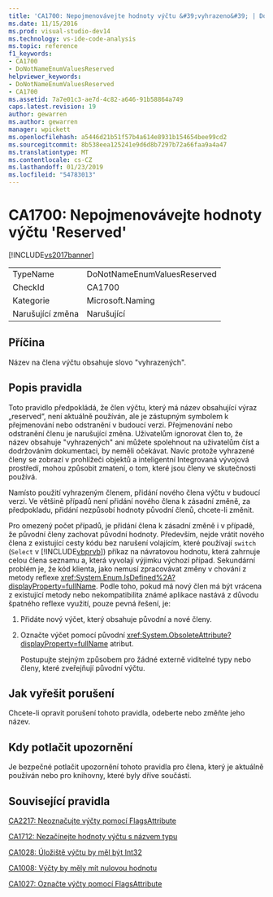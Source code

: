 ```yaml
---
title: 'CA1700: Nepojmenovávejte hodnoty výčtu &#39;vyhrazeno&#39; | Dokumentace Microsoftu'
ms.date: 11/15/2016
ms.prod: visual-studio-dev14
ms.technology: vs-ide-code-analysis
ms.topic: reference
f1_keywords:
- CA1700
- DoNotNameEnumValuesReserved
helpviewer_keywords:
- DoNotNameEnumValuesReserved
- CA1700
ms.assetid: 7a7e01c3-ae7d-4c82-a646-91b58864a749
caps.latest.revision: 19
author: gewarren
ms.author: gewarren
manager: wpickett
ms.openlocfilehash: a5446d21b51f57b4a614e8931b154654bee99cd2
ms.sourcegitcommit: 8b538eea125241e9d6d8b7297b72a66faa9a4a47
ms.translationtype: MT
ms.contentlocale: cs-CZ
ms.lasthandoff: 01/23/2019
ms.locfileid: "54783013"
---
```

# <a name="ca1700-do-not-name-enum-values-39reserved39"></a>CA1700: Nepojmenovávejte hodnoty výčtu &#39;Reserved&#39;
[!INCLUDE[vs2017banner](../includes/vs2017banner.md)]

|||
|-|-|
|TypeName|DoNotNameEnumValuesReserved|
|CheckId|CA1700|
|Kategorie|Microsoft.Naming|
|Narušující změna|Narušující|

## <a name="cause"></a>Příčina
 Název na člena výčtu obsahuje slovo "vyhrazených".

## <a name="rule-description"></a>Popis pravidla
 Toto pravidlo předpokládá, že člen výčtu, který má název obsahující výraz „reserved“, není aktuálně používán, ale je zástupným symbolem k přejmenování nebo odstranění v budoucí verzi. Přejmenování nebo odstranění členu je narušující změna. Uživatelům ignorovat člen to, že název obsahuje "vyhrazených" ani můžete spolehnout na uživatelům číst a dodržováním dokumentaci, by neměli očekávat. Navíc protože vyhrazené členy se zobrazí v prohlížeči objektů a inteligentní Integrovaná vývojová prostředí, mohou způsobit zmatení, o tom, které jsou členy ve skutečnosti používá.

 Namísto použití vyhrazeným členem, přidání nového člena výčtu v budoucí verzi. Ve většině případů není přidání nového člena k zásadní změně, za předpokladu, přidání nezpůsobí hodnoty původní členů, chcete-li změnit.

 Pro omezený počet případů, je přidání člena k zásadní změně i v případě, že původní členy zachovat původní hodnoty. Především, nejde vrátit nového člena z existující cesty kódu bez narušení volajícím, které používají `switch` (`Select` v [!INCLUDE[vbprvb](../includes/vbprvb-md.md)]) příkaz na návratovou hodnotu, která zahrnuje celou člena seznamu a, která vyvolají výjimku výchozí případ. Sekundární problém je, že kód klienta, jako nemusí zpracovávat změny v chování z metody reflexe <xref:System.Enum.IsDefined%2A?displayProperty=fullName>. Podle toho, pokud má nový člen má být vrácena z existující metody nebo nekompatibilita známé aplikace nastává z důvodu špatného reflexe využití, pouze pevná řešení, je:

1. Přidáte nový výčet, který obsahuje původní a nové členy.

2. Označte výčet pomocí původní <xref:System.ObsoleteAttribute?displayProperty=fullName> atribut.

   Postupujte stejným způsobem pro žádné externě viditelné typy nebo členy, které zveřejňují původní výčtu.

## <a name="how-to-fix-violations"></a>Jak vyřešit porušení
 Chcete-li opravit porušení tohoto pravidla, odeberte nebo změňte jeho název.

## <a name="when-to-suppress-warnings"></a>Kdy potlačit upozornění
 Je bezpečné potlačit upozornění tohoto pravidla pro člena, který je aktuálně používán nebo pro knihovny, které byly dříve součástí.

## <a name="related-rules"></a>Související pravidla
 [CA2217: Neoznačujte výčty pomocí FlagsAttribute](../code-quality/ca2217-do-not-mark-enums-with-flagsattribute.md)

 [CA1712: Nezačínejte hodnoty výčtu s názvem typu](../code-quality/ca1712-do-not-prefix-enum-values-with-type-name.md)

 [CA1028: Úložiště výčtu by měl být Int32](../code-quality/ca1028-enum-storage-should-be-int32.md)

 [CA1008: Výčty by měly mít nulovou hodnotu](../code-quality/ca1008-enums-should-have-zero-value.md)

 [CA1027: Označte výčty pomocí FlagsAttribute](../code-quality/ca1027-mark-enums-with-flagsattribute.md)
